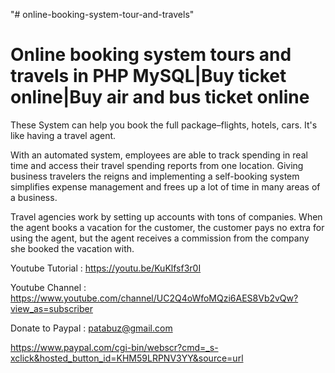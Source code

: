 "# online-booking-system-tour-and-travels" 


Online booking system tours and travels in PHP MySQL|Buy ticket online|Buy air and bus ticket online
======================================================================================================

These System can help you book the full package–flights, hotels, cars. It's like having a travel agent.

With an automated system, employees are able to track spending in real time and access their travel spending reports from one location. Giving business travelers the reigns and implementing a self-booking system simplifies expense management and frees up a lot of time in many areas of a business.

Travel agencies work by setting up accounts with tons of companies. When the agent books a vacation for the customer, the customer pays no extra for using the agent, but the agent receives a commission from the company she booked the vacation with.






Youtube Tutorial : https://youtu.be/KuKlfsf3r0I

Youtube Channel : https://www.youtube.com/channel/UC2Q4oWfoMQzi6AES8Vb2vQw?view_as=subscriber

Donate to Paypal : patabuz@gmail.com

https://www.paypal.com/cgi-bin/webscr?cmd=_s-xclick&hosted_button_id=KHM59LRPNV3YY&source=url

